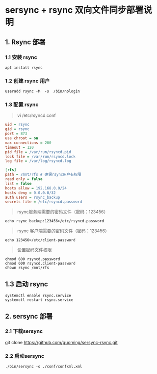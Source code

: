 # sersync + rsync 双向文件同步部署说明

## 1. Rsync 部署

### 1.1 安装 rsync
``` Shell
apt install rsync
```
### 1.2 创建 rsync 用户
``` Shell
useradd rsync -M  -s  /bin/nologin
```

### 1.3 配置 rsync
> vi /etc/rsyncd.conf 
```  INI
uid = rsync
gid = rsync
port = 873
use chroot = on
max connections = 200
timeout = 120
pid file = /var/run/rsyncd.pid
lock file = /var/run/rsyncd.lock
log file = /var/log/rsyncd.log

[rfs]
path = /mnt/rfs # 确保rsync用户有权限
read only = false
list = false
hosts allow = 192.168.0.0/24
hosts deny = 0.0.0.0/32
auth users = rsync_backup
secrets file = /etc/rsyncd.password
```

> rsync服务端需要的密码文件（密码：123456）
```  Shell
echo rsync_backup:123456>/etc/rsyncd.password
```

> rsync 客户端需要的密码文件（密码：123456）
```  Shell
echo 123456>/etc/client-password
```

> 设置密码文件权限
``` Shell
chmod 600 rsyncd.password 
chmod 600 rsyncd.client-password
chown rsync /mnt/rfs
```

## 1.3 启动 rsync
``` Shell
systemctl enable rsync.service
systemctl restart rsync.service
```
## 2. sersync 部署
### 2.1 下载sersync
git clone https://github.com/guoming/sersync-rsync.git
### 2.2 启动sersync
``` Shell
./bin/sersync -o ./conf/confxml.xml
```
